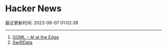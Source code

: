 # Hacker News

最近更新时间: 2023-06-07 01:02:38

--- 
1. [GGML – AI at the Edge](http://ggml.ai) 
2. [SwiftData](https://developer.apple.com/documentation/SwiftData) 
